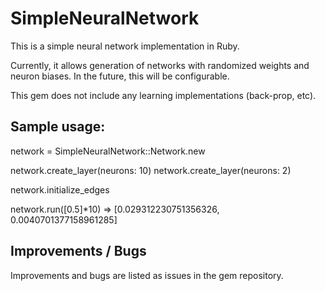# SimpleNeuralNetwork

This is a simple neural network implementation in Ruby. 

Currently, it allows generation of networks with randomized weights and neuron biases. In the future, this will be configurable.

This gem does not include any learning implementations (back-prop, etc).

## Sample usage:

network = SimpleNeuralNetwork::Network.new

network.create_layer(neurons: 10)
network.create_layer(neurons: 2)

network.initialize_edges

network.run([0.5]*10)
=> [0.029312230751356326, 0.0040701377158961285]

## Improvements / Bugs
Improvements and bugs are listed as issues in the gem repository.
